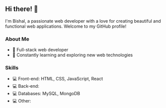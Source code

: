 ## Hi there! 👋
I'm Bishal, a passionate web developer with a love for creating beautiful and functional web applications. Welcome to my GitHub profile!
### About Me
- 💼 Full-stack web developer 
- 🌱 Constantly learning and exploring new web technologies
### Skills
- 💻 Front-end: HTML, CSS, JavaScript, React
- 💻 Back-end: 
- 💻 Databases: MySQL, MongoDB
- 💻 Other: 

